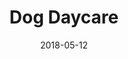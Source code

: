 ---
title: Dog Daycare
date: 2018-05-12
website_url: https://rails-dog-daycare.herokuapp.com/
repository_url: https://github.com/robert-laws/portfolio-project-rails-dog-daycare
featured_image: dog-daycare-project.jpg
description: "This website is meant for dog owners who want to give their dogs something fun to do while they're at work."
features:
  - Selectable activities based on multiple filters
  - Administrative area for dog owner custimization
tech_stack:
  - Ruby on Rails
  - Materialize CSS
  - PostgreSQL
  - HTML5
---